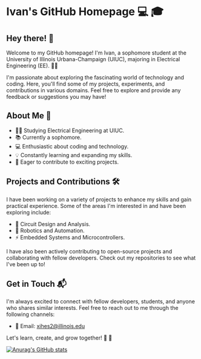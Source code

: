 # Ivan's GitHub Homepage :computer: :mortar_board:

## Hey there! :wave:

Welcome to my GitHub homepage! I'm Ivan, a sophomore student at the University of Illinois Urbana-Champaign (UIUC), majoring in Electrical Engineering (EE). :man_student:

I'm passionate about exploring the fascinating world of technology and coding. Here, you'll find some of my projects, experiments, and contributions in various domains. Feel free to explore and provide any feedback or suggestions you may have!

## About Me :raising_hand:

- :man_student: Studying Electrical Engineering at UIUC.
- :books: Currently a sophomore.
- :computer: Enthusiastic about coding and technology.
- :bulb: Constantly learning and expanding my skills.
- :rocket: Eager to contribute to exciting projects.

## Projects and Contributions :hammer_and_wrench:

I have been working on a variety of projects to enhance my skills and gain practical experience. Some of the areas I'm interested in and have been exploring include:

- :electric_plug: Circuit Design and Analysis.
- :robot: Robotics and Automation.
- :zap: Embedded Systems and Microcontrollers.

I have also been actively contributing to open-source projects and collaborating with fellow developers. Check out my repositories to see what I've been up to!

## Get in Touch :mailbox_with_mail:

I'm always excited to connect with fellow developers, students, and anyone who shares similar interests. Feel free to reach out to me through the following channels:

- :e-mail: Email: [xihes2@illinois.edu](mailto:xihes2@illinois.edu)

Let's learn, create, and grow together! :rocket: :tada:

[![Anurag's GitHub stats](https://github-readme-stats.vercel.app/api?username=RealMan-Shao)](https://github.com/anuraghazra/github-readme-stats)
